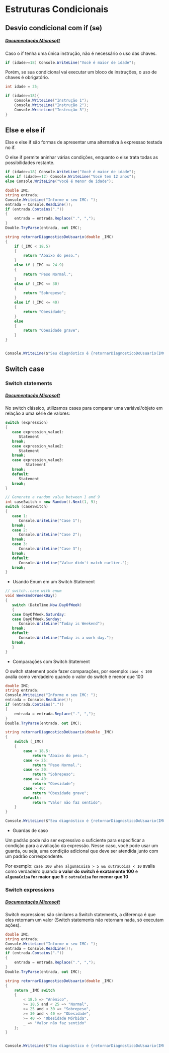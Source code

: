 # Estruturas Condicionais

## Desvio condicional com if (se)

##### [Documentação Microsoft](https://docs.microsoft.com/en-us/dotnet/csharp/language-reference/statements/selection-statements)

Caso o if tenha uma única instrução, não é necessário o uso das chaves.

```c#
if (idade>=18) Console.WriteLine("Você é maior de idade");
```

Porém, se sua condicional vai executar um bloco de instruções, o uso de chaves é obrigatório.

```c#
int idade = 25;

if (idade>=18){
    Console.WriteLine("Instrução 1");
    Console.WriteLine("Instrução 2");
    Console.WriteLine("Instrução 3");
}
```

## Else e else if

Else e else if são formas de apresentar uma alternativa à expressao testada no if.

O else if permite aninhar várias condições, enquanto o else trata todas as possibilidades restante.

```c#
if (idade>=18) Console.WriteLine("Você é maior de idade");
else if (idade==12) Console.WriteLine("Você tem 12 anos");
else Console.WriteLine("Você é menor de idade");
```

```c#
double IMC;
string entrada;
Console.WriteLine("Informe o seu IMC: ");
entrada = Console.ReadLine()!;
if (entrada.Contains("."))
{
    entrada = entrada.Replace(".", ",");
}
Double.TryParse(entrada, out IMC);

string retornarDiagnosticoDoUsuario(double _IMC)
{
    if (_IMC < 18.5)
    {
        return "Abaixo do peso.";
    }
    else if (_IMC <= 24.9)
    {
        return "Peso Normal.";
    }
    else if (_IMC <= 30)
    {
        return "Sobrepeso";
    }
    else if (_IMC <= 40)
    {
        return "Obesidade";
    }
    else
    {
        return "Obesidade grave";
    }
}


Console.WriteLine($"Seu diagnóstico é {retornarDiagnosticoDoUsuario(IMC)}");
```

## Switch case

### Switch statements

##### [Documentação Microsoft](https://docs.microsoft.com/en-us/dotnet/csharp/language-reference/statements/selection-statements)

No switch clássico, utilizamos cases para comparar uma variável/objeto em relação a uma série de valores:

```c#
switch (expression)
{
   case expression_value1:
      Statement
   break;
   case expression_value2:
      Statement
   break;
   case expression_value3:
         Statement
   break;
   default:
      Statement
   break;
}
```

```c#
// Generate a random value between 1 and 9
int caseSwitch = new Random().Next(1, 9);
switch (caseSwitch)
{
   case 1:
      Console.WriteLine("Case 1");
   break;
   case 2:
      Console.WriteLine("Case 2");
   break;
   case 3:
      Console.WriteLine("Case 3");
   break;
   default:
      Console.WriteLine("Value didn't match earlier.");
   break;
}
```

- Usando Enum em um Switch Statement

```c#
// switch..case with enum
void WeekEndOrWeekDay()
{
   switch (DateTime.Now.DayOfWeek)
   {
   case DayOfWeek.Saturday:
   case DayOfWeek.Sunday:
      Console.WriteLine("Today is Weekend");
   break;
   default:
      Console.WriteLine("Today is a work day.");
   break;
   }
}
```

- Comparações com Switch Statement

O switch statement pode fazer comparações, por exemplo:
`case < 100` avalia como verdadeiro quando o valor do switch é menor que 100

```c#
double IMC;
string entrada;
Console.WriteLine("Informe o seu IMC: ");
entrada = Console.ReadLine()!;
if (entrada.Contains("."))
{
    entrada = entrada.Replace(".", ",");
}
Double.TryParse(entrada, out IMC);

string retornarDiagnosticoDoUsuario(double _IMC)
{
    switch (_IMC)
    {
        case < 18.5:
            return "Abaixo do peso.";
        case <= 25:
            return "Peso Normal.";
        case <= 30:
            return "Sobrepeso";
        case <= 40:
            return "Obesidade";
        case > 40:
            return "Obesidade grave";
        default:
            return "Valor não faz sentido";
    }
}

Console.WriteLine($"Seu diagnóstico é {retornarDiagnosticoDoUsuario(IMC)}");
```

- Guardas de caso

Um padrão pode não ser expressivo o suficiente para especificar a condição para a avaliação da expressão. Nesse caso, você pode usar um guarda, ou seja, uma condição adicional que deve ser atendida junto com um padrão correspondente.

Por exemplo:
`case 100 when algumaCoisa > 5 && outraCoisa < 10`
avalia como verdadeiro quando **o valor do switch é exatamente 100** e **`algumaCoisa` for maior que 5** e **`outraCoisa` for menor que 10**

### Switch expressions

##### [Documentação Microsoft](https://docs.microsoft.com/en-us/dotnet/csharp/language-reference/operators/switch-expression)

Switch expressions são similares a Switch statements, a diferença é que eles retornam um valor (Switch statements não retornam nada, só executam ações).

```c#
double IMC;
string entrada;
Console.WriteLine("Informe o seu IMC: ");
entrada = Console.ReadLine()!;
if (entrada.Contains("."))
{
    entrada = entrada.Replace(".", ",");
}
Double.TryParse(entrada, out IMC);

string retornarDiagnosticoDoUsuario(double _IMC)
{
    return _IMC switch
    {
        < 18.5 => "Anêmico",
        >= 18.5 and < 25 => "Normal",
        >= 25 and < 30 => "Sobrepeso",
        >= 30 and < 40 => "Obesidade",
        >= 40 => "Obesidade Mórbida",
        _ => "Valor não faz sentido"
    };
}


Console.WriteLine($"Seu diagnóstico é {retornarDiagnosticoDoUsuario(IMC)}");
```
